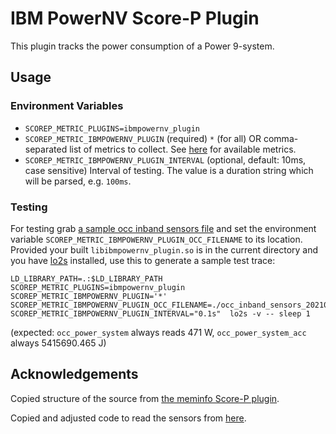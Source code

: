 # IBM PowerNV Score-P Plugin
This plugin tracks the power consumption of a Power 9-system.

## Usage
### Environment Variables
- `SCOREP_METRIC_PLUGINS=ibmpowernv_plugin`
- `SCOREP_METRIC_IBMPOWERNV_PLUGIN` (required)
    `*` (for all) OR comma-separated list of metrics to collect. See [here](src/occ_sensor_t.cpp) for available metrics.
- `SCOREP_METRIC_IBMPOWERNV_PLUGIN_INTERVAL` (optional, default: 10ms, case sensitive)
    Interval of testing.
    The value is a duration string which will be parsed, e.g. `100ms`.
    
### Testing
For testing grab [a sample occ inband sensors file](https://github.com/score-p/scorep_plugin_ibmpowernv/wiki/occ_inband_sensors_20210301T090454Z) and set the environment variable `SCOREP_METRIC_IBMPOWERNV_PLUGIN_OCC_FILENAME` to its location.
Provided your built `libibmpowernv_plugin.so` is in the current directory and you have [lo2s](https://github.com/tud-zih-energy/lo2s) installed, use this to generate a sample test trace:

```
LD_LIBRARY_PATH=.:$LD_LIBRARY_PATH SCOREP_METRIC_PLUGINS=ibmpowernv_plugin SCOREP_METRIC_IBMPOWERNV_PLUGIN='*' SCOREP_METRIC_IBMPOWERNV_PLUGIN_OCC_FILENAME=./occ_inband_sensors_20210301T090454Z SCOREP_METRIC_IBMPOWERNV_PLUGIN_INTERVAL="0.1s"  lo2s -v -- sleep 1
```

(expected: `occ_power_system` always reads 471 W, `occ_power_system_acc` always 5415690.465 J)
    
## Acknowledgements
Copied structure of the source from [the meminfo Score-P plugin](https://github.com/score-p/scorep_plugin_meminfo).

Copied and adjusted code to read the sensors from [here](https://github.com/shilpasri/inband_sensors/blob/master/p9_inband_sensors.c).
